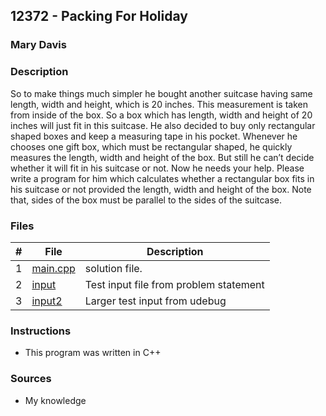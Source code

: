 ## 12372 - Packing For Holiday
### Mary Davis
### Description

So to make things much simpler he bought another suitcase having same length, width and height, which is 20 inches. This measurement is taken from inside of the box. So a box which has length, width and height of 20 inches will just fit in this suitcase. He also decided to buy only rectangular shaped boxes and keep a measuring tape in his pocket. Whenever he chooses one gift box, which must be rectangular shaped, he quickly measures the length, width and height of the box. But still he can’t decide whether it will fit in his suitcase or not. Now he needs your help. Please write a program for him which calculates whether a rectangular box fits in his suitcase or not provided the length, width
and height of the box. Note that, sides of the box must be parallel to the sides of the suitcase.

### Files
|   #   | File                       | Description                                                |
| :---: | -------------------------- | ---------------------------------------------------------- |
|   1   | [main.cpp](./main.cpp)     | solution file.                                             |
|   2   | [input](./input)           | Test input file from problem statement                     |
|   3   | [input2](./input2)         | Larger test input from udebug                              |

### Instructions
- This program was written in C++

### Sources
- My knowledge

